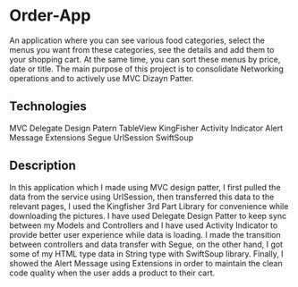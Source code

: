 # Order-App
An application where you can see various food categories, select the menus you want from these categories, see the details and add them to your shopping cart. At the same time, you can sort these menus by price, date or title.
The main purpose of this project is to consolidate Networking operations and to actively use MVC Dizayn Patter.

## Technologies
MVC
Delegate Design Patern
TableView
KingFisher
Activity Indicator
Alert Message
Extensions
Segue
UrlSession
SwiftSoup

## Description
In this application which I made using MVC design patter, I first pulled the data from the service using UrlSession, then transferred this data to the relevant pages, I used the Kingfisher 3rd Part Library for convenience while downloading the pictures. I have used Delegate Design Patter to keep sync between my Models and Controllers and I have used Activity Indicator to provide better user experience while data is loading. I made the transition between controllers and data transfer with Segue, on the other hand, I got some of my HTML type data in String type with SwiftSoup library. Finally, I showed the Alert Message using Extensions in order to maintain the clean code quality when the user adds a product to their cart.

